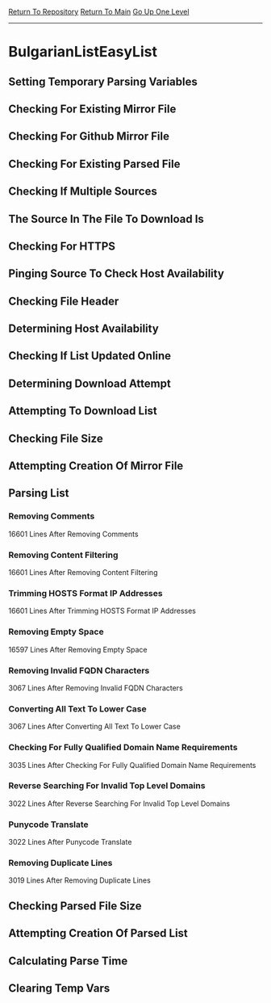 [Return To Repository](https://github.com/bast69/piholeparser/)
[Return To Main](https://github.com/bast69/piholeparser/blob/master/RecentRunLogs/Mainlog.md)
[Go Up One Level](https://github.com/bast69/piholeparser/blob/master/RecentRunLogs/TopLevelScripts/30-Processing-External-Blacklists.md)
____________________________________
# BulgarianListEasyList
## Setting Temporary Parsing Variables
## Checking For Existing Mirror File
## Checking For Github Mirror File
## Checking For Existing Parsed File
## Checking If Multiple Sources
## The Source In The File To Download Is
## Checking For HTTPS
## Pinging Source To Check Host Availability
## Checking File Header
## Determining Host Availability
## Checking If List Updated Online
## Determining Download Attempt
## Attempting To Download List
## Checking File Size
## Attempting Creation Of Mirror File
## Parsing List
### Removing Comments
16601 Lines After Removing Comments
### Removing Content Filtering
16601 Lines After Removing Content Filtering
### Trimming HOSTS Format IP Addresses
16601 Lines After Trimming HOSTS Format IP Addresses
### Removing Empty Space
16597 Lines After Removing Empty Space
### Removing Invalid FQDN Characters
3067 Lines After Removing Invalid FQDN Characters
### Converting All Text To Lower Case
3067 Lines After Converting All Text To Lower Case
### Checking For Fully Qualified Domain Name Requirements
3035 Lines After Checking For Fully Qualified Domain Name Requirements
### Reverse Searching For Invalid Top Level Domains
3022 Lines After Reverse Searching For Invalid Top Level Domains
### Punycode Translate
3022 Lines After Punycode Translate
### Removing Duplicate Lines
3019 Lines After Removing Duplicate Lines
## Checking Parsed File Size
## Attempting Creation Of Parsed List
## Calculating Parse Time
## Clearing Temp Vars
